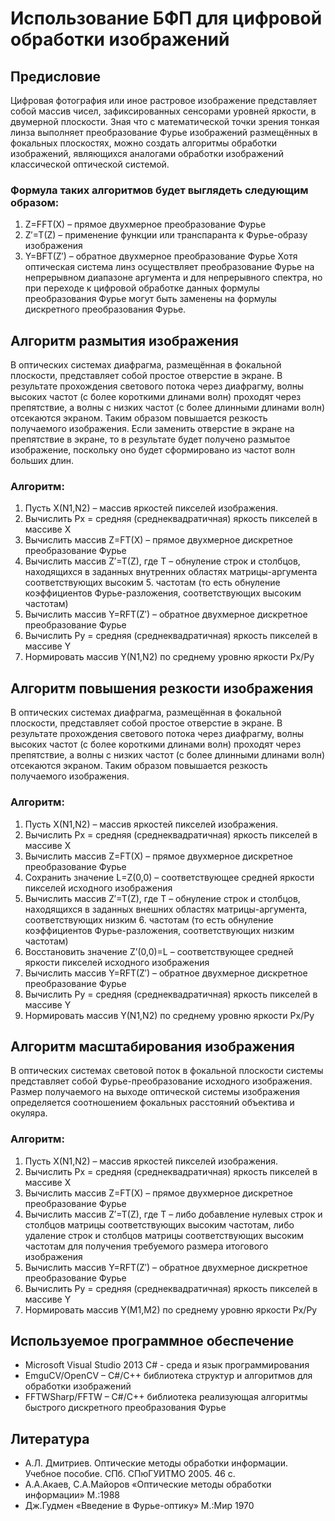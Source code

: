 ﻿# Использование БФП для цифровой обработки изображений

## Предисловие

Цифровая фотография или иное растровое изображение представляет собой массив чисел, зафиксированных сенсорами уровней яркости, в двумерной плоскости.
Зная что с математической точки зрения тонкая линза выполняет преобразование Фурье изображений размещённых в фокальных плоскостях, можно создать алгоритмы обработки изображений, являющихся аналогами обработки изображений классической оптической системой.
### Формула таких алгоритмов будет выглядеть следующим образом:
1. Z=FFT(X) – прямое двухмерное преобразование Фурье
2. Z′=T(Z) – применение функции или транспаранта к Фурье-образу изображения
3. Y=BFT(Z′) – обратное двухмерное преобразование Фурье
Хотя оптическая система линз осуществляет преобразование Фурье на непрерывном диапазоне аргумента и для непрерывного спектра, но при переходе к цифровой обработке данных формулы преобразования Фурье могут быть заменены на формулы дискретного преобразования Фурье.
 
## Алгоритм размытия изображения

В оптических системах диафрагма, размещённая в фокальной плоскости,  представляет собой простое отверстие в экране. В результате прохождения светового  потока через диафрагму, волны высоких частот (с более короткими длинами волн) проходят через препятствие, а волны с низких частот (с более длинными длинами волн) отсекаются экраном. Таким образом повышается резкость получаемого изображения.
Если заменить отверстие в экране на препятствие в экране, то в результате будет получено размытое изображение, поскольку оно будет сформировано из частот волн больших длин.
### Алгоритм:
1. Пусть X(N1,N2) – массив яркостей пикселей изображения.
2. Вычислить Px = средняя (среднеквадратичная) яркость пикселей в массиве X
3. Вычислить массив Z=FT(X) – прямое двухмерное дискретное преобразование Фурье
4. Вычислить массив Z′=T(Z), где T – обнуление строк и столбцов, находящихся в заданных внутренних областях матрицы-аргумента соответствующих высоким 5. частотам (то есть обнуление коэффициентов Фурье-разложения, соответствующих высоким частотам)
6. Вычислить массив Y=RFT(Z′) – обратное двухмерное дискретное преобразование Фурье
7. Вычислить Py = средняя (среднеквадратичная) яркость пикселей в массиве Y
8. Нормировать массив Y(N1,N2) по среднему уровню яркости Px/Py

## Алгоритм повышения резкости изображения

В оптических системах диафрагма, размещённая в фокальной плоскости,  представляет собой простое отверстие в экране. В результате прохождения светового  потока через диафрагму, волны высоких частот (с более короткими длинами волн) проходят через препятствие, а волны с низких частот (с более длинными длинами волн) отсекаются экраном. Таким образом повышается резкость получаемого изображения.
### Алгоритм:
1. Пусть X(N1,N2) – массив яркостей пикселей изображения.
2. Вычислить Px = средняя (среднеквадратичная) яркость пикселей в массиве X
3. Вычислить массив Z=FT(X) – прямое двухмерное дискретное преобразование Фурье
4. Сохранить значение L=Z(0,0) – соответствующее средней яркости пикселей исходного изображения
5. Вычислить массив Z′=T(Z), где T – обнуление строк и столбцов, находящихся в заданных внешних областях матрицы-аргумента, соответствующих низким 6. частотам (то есть обнуление коэффициентов Фурье-разложения, соответствующих низким частотам)
7. Восстановить значение Z’(0,0)=L – соответствующее средней яркости пикселей исходного изображения
8. Вычислить массив Y=RFT(Z′) – обратное двухмерное дискретное преобразование Фурье
9. Вычислить Py = средняя (среднеквадратичная) яркость пикселей в массиве Y
10. Нормировать массив Y(N1,N2) по среднему уровню яркости Px/Py

## Алгоритм масштабирования изображения

В оптических системах световой поток в фокальной плоскости системы представляет собой Фурье-преобразование исходного изображения. Размер получаемого на выходе оптической системы изображения определяется соотношением фокальных расстояний объектива и окуляра.
### Алгоритм:
1. Пусть X(N1,N2) – массив яркостей пикселей изображения.
2. Вычислить Px = средняя (среднеквадратичная) яркость пикселей в массиве X
3. Вычислить массив Z=FT(X) – прямое двухмерное дискретное преобразование Фурье
4. Вычислить массив Z′=T(Z), где T – либо добавление нулевых строк и столбцов матрицы соответствующих высоким частотам, либо удаление строк и столбцов матрицы соответствующих высоким частотам для получения требуемого размера итогового изображения
5. Вычислить массив Y=RFT(Z′) – обратное двухмерное дискретное преобразование Фурье
6. Вычислить Py = средняя (среднеквадратичная) яркость пикселей в массиве Y
7. Нормировать массив Y(M1,M2) по среднему уровню яркости Px/Py

## Используемое программное обеспечение

- Microsoft Visual Studio 2013 C# - среда и язык программирования
- EmguCV/OpenCV – C#/C++ библиотека структур и алгоритмов для обработки изображений
- FFTWSharp/FFTW – C#/C++ библиотека реализующая алгоритмы быстрого дискретного преобразования Фурье

## Литература
- А.Л. Дмитриев. Оптические методы обработки информации. Учебное пособие. СПб. СПюГУИТМО 2005. 46 с.  
- А.А.Акаев, С.А.Майоров «Оптические методы обработки информации» М.:1988  
- Дж.Гудмен «Введение в Фурье-оптику» М.:Мир 1970
